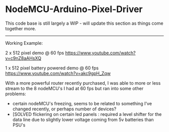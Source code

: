 # NodeMCU-Arduino-Pixel-Driver

This code base is still largely a WIP - will update this section as things come together more.

---

Working Example:

2 x 512 pixel demo @ 60 fps
https://www.youtube.com/watch?v=c9nZ8aAHsXQ

1 x 512 pixel battery powered demo @ 60 fps
https://www.youtube.com/watch?v=akc9gpH_Zqw

With a more powerful router recently purchased, I was able to more or less stream to the 8 nodeMCU's I had at 60 fps but ran into some other problems:

- certain nodeMCU's freezing, seems to be related to something I've changed recently, or perhaps number of devices?
- [SOLVED flickering on certain led panels : required a level shifter for the data line due to slightly lower voltage coming from 5v batteries than PSU's

